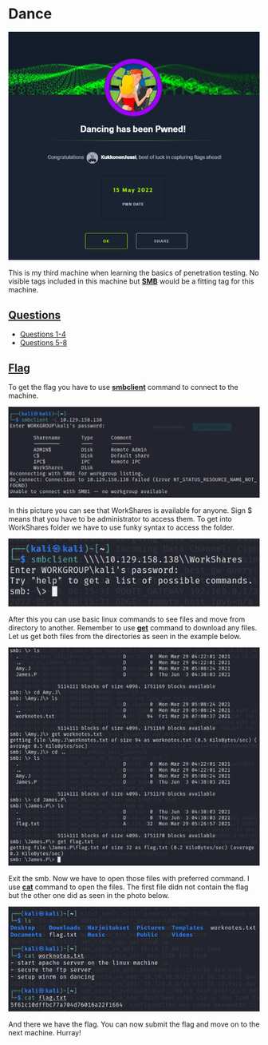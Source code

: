 # Dance

![](Misc/dancing_pwnd.PNG)

This is my third machine when learning the basics of penetration testing. No visible tags included in this machine but **<ins>SMB</ins>** would be a fitting tag for this machine.

## <ins>**Questions**

* [Questions 1-4](Misc/questions_1.PNG)
* [Questions 5-8](Misc/questions_2.PNG)


## <ins>**Flag**

To get the flag you have to use <ins>**smbclient**</ins> command to connect to the machine.

![](Misc/smbclient.PNG)

In this picture you can see that WorkShares is available for anyone. Sign $ means that you have to be administrator to access them. To get into WorkShares folder we have to use funky syntax to access the folder.

![](Misc/smbclient_2.PNG)

After this you can use basic linux commands to see files and move from directory to another. Remember to use <ins>**get**</ins> command to download any files. Let us get both files from the directories as seen in the example below.

![](Misc/get.PNG)

Exit the smb. Now we have to open those files with preferred command. I use <ins>**cat**</ins> command to open the files. The first file didn not contain the flag but the other one did as seen in the photo below.

![](Misc/flag.PNG)

And there we have the flag. You can now submit the flag and move on to the next machine. Hurray!